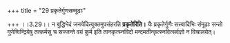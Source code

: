 +++
title = "29 प्रकृतेर्गुणसम्मूढाः"

+++
।।3.29।। न बुद्धिभेदं जनयेदित्युक्तमुपसंहरति **प्रकृतेरिति।** यैः
प्रकृतेर्गुणैः सत्त्वादिभिः संमूढाः सन्तो गुणेष्विन्द्रियेषु तत्कर्मसु च
सज्जन्ते वयं कुर्म इति तानकृत्स्नविदो मन्दमतीन्कृत्स्नवित्सर्वज्ञो न
विचालयेत्।
